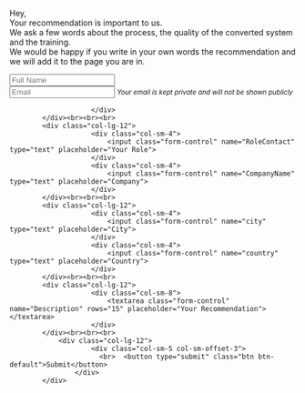 ﻿
Hey,  
Your recommendation is important to us.  
We ask a few words about the process, the quality of the converted system and the training.  
We would be happy if you write in your own words the recommendation and we will add it to the page you are in.

<link rel="stylesheet" href="https://maxcdn.bootstrapcdn.com/bootstrap/3.3.7/css/bootstrap.min.css" >
<form method="POST" action="http://localhost:46012/home/customerrecommendation">
        <div class="container">
                <div class="col-lg-12">
                        <div class="col-sm-4">
                            <input class="form-control" name="name" type="text" placeholder="Full Name">
                        </div>                    
                        <div class="col-sm-4">
                            <input class="form-control" name="mail" type="text" placeholder="Email">
                            <i>
                                <small>Your email is kept private and will not be shown publicly</small>
                            </i>
                
                        </div>
            </div><br><br><br>
            <div class="col-lg-12">
                        <div class="col-sm-4">
                            <input class="form-control" name="RoleContact" type="text" placeholder="Your Role">
                        </div>                    
                        <div class="col-sm-4">
                            <input class="form-control" name="CompanyName" type="text" placeholder="Company">
                        </div>
            </div><br><br><br>
            <div class="col-lg-12">
                        <div class="col-sm-4">
                            <input class="form-control" name="city" type="text" placeholder="City">
                        </div>                    
                        <div class="col-sm-4">
                            <input class="form-control" name="country" type="text" placeholder="Country">
                        </div>
            </div><br><br><br>
            <div class="col-lg-12">
                        <div class="col-sm-8">
                            <textarea class="form-control" name="Description" rows="15" placeholder="Your Recommendation"></textarea>
                        </div>
            </div><br><br><br>
                <div class="col-lg-12">
                        <div class="col-sm-5 col-sm-offset-3">
                          <br>  <button type="submit" class="btn btn-default">Submit</button>
                    </div>
            </div>
</div>
    </form>

